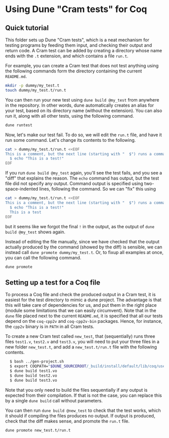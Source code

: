 Using Dune "Cram tests" for Coq
===============================

Quick tutorial
--------------

This folder sets up Dune "Cram tests", which is a neat mechanism for testing
programs by feeding them input, and checking their output and return code. A
Cram test can be added by creating a directory whose name ends with the `.t`
extension, and which contains a file `run.t`.

For example, you can create a Cram test that does not test anything using the
following commands form the directory containing the current `README.md`.
```sh
mkdir -p dummy/my_test.t
touch dummy/my_test.t/run.t
```
You can then run your new test using `dune build @my_test` from anywhere in
the repository. In other words, dune automatically creates an alias for your
test, based on its directory name (without the extension). You can also run
it, along with all other tests, using the following command.
```sh
dune runtest
```

Now, let's make our test fail. To do so, we will edit the `run.t` file, and
have it run some command. Let's change its contents to the following.
```sh
cat > dummy/my_test.t/run.t <<EOF
This is a comment, but the next line (starting with "  $") runs a command.
  $ echo "This is a test!"
EOF
```
If you run `dune build @my_test` again, you'll see the test fails, and you
see a "diff" that explains the reason. The `echo` command has output, but
the test file did not specify any output. Command output is specified using
two-space-indented lines, following the command. So we can "fix" this using
```sh
cat > dummy/my_test.t/run.t <<EOF
This is a comment, but the next line (starting with "  $") runs a command.
  $ echo "This is a test!"
  This is a test
EOF
```
but it seems like we forgot the final `!` in the output, as the output of
`dune build @my_test` shows again.

Instead of editing the file manually, since we have checked that the output
actually produced by the command (showed by the diff) is sensible, we can
instead call `dune promote dummy/my_test.t`. Or, to fixup all examples at
once, you can call the following command.
```sh
dune promote
```

Setting up a test for a Coq file
--------------------------------

To process a Coq file and check the produced output in a Cram test, it is
easiest for the test directory to mimic a dune project. The advantage is
that this will take care of dependencies for us, and put them in the right
place (module some limitations that we can easily circumvent). Note that in
the `dune` file placed next to the current `README.md`, it is specified that
all our tests depend on the `coq-cpp2v` and `coq-cpp2v-bin` packages. Hence,
for instance, the `cpp2v` binary is in `PATH` in all Cram tests.

To create a new Cram test called `new_test`, that (sequentially) runs three
files `test1.v`, `test2.v` and `test3.v`, you will need to put your three
files in a new folder `new_test.t`, and add a `new_test.t/run.t` file with
the following contents.
```sh
  $ bash ../gen-project.sh
  $ export COQPATH="$DUNE_SOURCEROOT/_build/install/default/lib/coq/user-contrib"
  $ dune build test1.vo
  $ dune build test2.vo
  $ dune build test3.vo
```
Note that you only need to build the files sequentially if any output is
expected from their compilation. If that is not the case, you can replace
this by a single `dune build` call without parameters.

You can then run `dune build @new_test` to check that the test works, which
it should if compiling the files produces no output. If output is produced,
check that the diff makes sense, and promote the `run.t` file.
```sh
dune promote new_test.t/run.t
```
